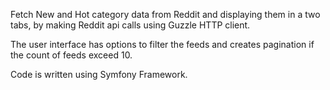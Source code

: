 Fetch New and Hot category data from Reddit and displaying them in a two tabs, by making 
Reddit api calls using Guzzle HTTP client.

The user interface has options to filter the feeds and creates pagination if the count of feeds exceed 10.

Code is written using Symfony Framework.